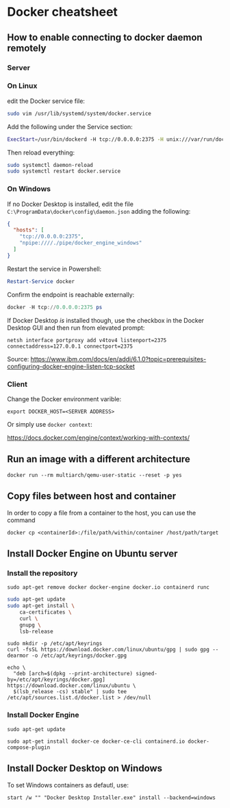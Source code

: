 # Docker cheatsheet

## How to enable connecting to docker daemon remotely

### Server 

### On Linux

edit the Docker service file:

```bash
sudo vim /usr/lib/systemd/system/docker.service
```
Add the following under the Service section:
```bash
ExecStart=/usr/bin/dockerd -H tcp://0.0.0.0:2375 -H unix:///var/run/docker.sock
```
Then reload everything:
```bash
sudo systemctl daemon-reload
sudo systemctl restart docker.service
```

### On Windows

If no Docker Desktop is installed, edit the file `C:\ProgramData\docker\config\daemon.json` adding the following:

```json
{
  "hosts": [
    "tcp://0.0.0.0:2375",
    "npipe:////./pipe/docker_engine_windows"
  ]
}
```

Restart the service in Powershell:

```powershell
Restart-Service docker
```
Confirm the endpoint is reachable externally:

```powershell
docker -H tcp://0.0.0.0:2375 ps
```

If Docker Desktop *is* installed though, use the checkbox in the Docker Desktop GUI and then run from elevated prompt:

```
netsh interface portproxy add v4tov4 listenport=2375 connectaddress=127.0.0.1 connectport=2375
```

Source: https://www.ibm.com/docs/en/addi/6.1.0?topic=prerequisites-configuring-docker-engine-listen-tcp-socket

### Client
Change the Docker environment varible:
```
export DOCKER_HOST=<SERVER ADDRESS>
```

Or simply use `docker context`:

https://docs.docker.com/engine/context/working-with-contexts/

## Run an image with a different architecture

```
docker run --rm multiarch/qemu-user-static --reset -p yes
```

## Copy files between host and container

In order to copy a file from a container to the host, you can use the command
```
docker cp <containerId>:/file/path/within/container /host/path/target
```

## Install Docker Engine on Ubuntu server
### Install the repository
```
sudo apt-get remove docker docker-engine docker.io containerd runc
```
```bash
sudo apt-get update
sudo apt-get install \
    ca-certificates \
    curl \
    gnupg \
    lsb-release
```
```
sudo mkdir -p /etc/apt/keyrings
curl -fsSL https://download.docker.com/linux/ubuntu/gpg | sudo gpg --dearmor -o /etc/apt/keyrings/docker.gpg
```
```
echo \
  "deb [arch=$(dpkg --print-architecture) signed-by=/etc/apt/keyrings/docker.gpg] https://download.docker.com/linux/ubuntu \
  $(lsb_release -cs) stable" | sudo tee /etc/apt/sources.list.d/docker.list > /dev/null
```
### Install Docker Engine
```
sudo apt-get update
```
```
sudo apt-get install docker-ce docker-ce-cli containerd.io docker-compose-plugin
```

## Install Docker Desktop on Windows
To set Windows containers as defautl, use:
```
start /w "" "Docker Desktop Installer.exe" install --backend=windows
```
